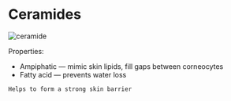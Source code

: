 # Ceramides

![ceramide](https://upload.wikimedia.org/wikipedia/commons/b/b4/Ceramid.svg)

Properties:
* Ampiphatic — mimic skin lipids, fill gaps between corneocytes
* Fatty acid — prevents water loss

~~~admonish tip title="Skincare property: skin barrier"
Helps to form a strong skin barrier
~~~
